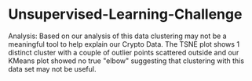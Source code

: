# Unsupervised-Learning-Challenge

Analysis: Based on our analysis of this data clustering may not be a meaningful tool to help explain our Crypto Data. The TSNE plot shows 1 distinct cluster with a couple of outlier points scattered outside and our KMeans plot showed no true "elbow" suggesting that clustering with this data set may not be useful. 
